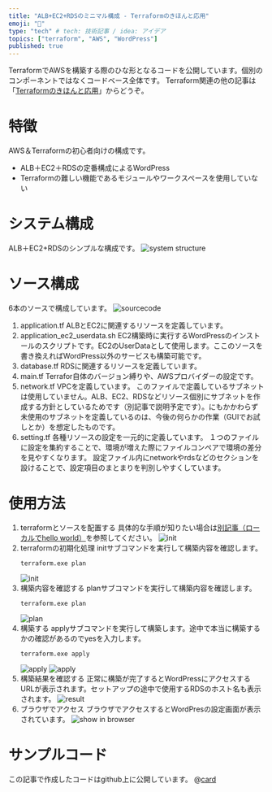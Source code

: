 ```yaml
---
title: "ALB+EC2+RDSのミニマル構成 - Terraformのきほんと応用"
emoji: "🏰"
type: "tech" # tech: 技術記事 / idea: アイデア
topics: ["terraform", "AWS", "WordPress"]
published: true
---
```

TerraformでAWSを構築する際のひな形となるコードを公開しています。個別のコンポーネントではなくコードベース全体です。
Terraform関連の他の記事は「[Terraformのきほんと応用](https://zenn.dev/sway/articles/terraform_index_list)」からどうぞ。

# 特徴
AWS＆Terraformの初心者向けの構成です。
- ALB＋EC2＋RDSの定番構成によるWordPress
- Terraformの難しい機能であるモジュールやワークスペースを使用していない

# システム構成
ALB＋EC2+RDSのシンプルな構成です。
![system structure](/images/terraform_codebase_wordpress_minimal/terraform_codebase_wordpress_minimal_structure_00.jpg)

# ソース構成
6本のソースで構成しています。
![sourcecode](/images/terraform_codebase_wordpress_minimal/terraform_codebase_wordpress_minimal_code_00.jpg)
1. application.tf
   ALBとEC2に関連するリソースを定義しています。
1. application_ec2_userdata.sh
   EC2構築時に実行するWordPressのインストールのスクリプトです。EC2のUserDataとして使用します。ここのソースを書き換えればWordPress以外のサービスも構築可能です。
1. database.tf
   RDSに関連するリソースを定義しています。
1. main.tf
   Terrafor自体のバージョン縛りや、AWSプロバイダーの設定です。
1. network.tf
   VPCを定義しています。
   このファイルで定義しているサブネットは使用していません。ALB、EC2、RDSなどリソース個別にサブネットを作成する方針としているためです（別記事で説明予定です）。にもかかわらず未使用のサブネットを定義しているのは、今後の何らかの作業（GUIでお試しとか）を想定したものです。
1. setting.tf
   各種リソースの設定を一元的に定義しています。
   １つのファイルに設定を集約することで、環境が増えた際にファイルコンペアで環境の差分を見やすくなります。
   設定ファイル内にnetworkやrdsなどのセクションを設けることで、設定項目のまとまりを判別しやすくしています。

# 使用方法
1. terraformとソースを配置する
   具体的な手順が知りたい場合は[別記事（ローカルでhello world）](https://zenn.dev/sway/articles/terraform_biginner_helloworld)を参照してください。
   ![init](/images/terraform_codebase_wordpress_minimal/terraform_codebase_wordpress_minimal_howtouse_00.jpg)
1. terraformの初期化処理
   initサブコマンドを実行して構築内容を確認します。
   ```
   terraform.exe plan
   ```
   ![init](/images/terraform_codebase_wordpress_minimal/terraform_codebase_wordpress_minimal_howtouse_01.jpg)
1. 構築内容を確認する
   planサブコマンドを実行して構築内容を確認します。
   ```
   terraform.exe plan
   ```
   ![plan](/images/terraform_codebase_wordpress_minimal/terraform_codebase_wordpress_minimal_howtouse_02.jpg)
1. 構築する
   applyサブコマンドを実行して構築します。途中で本当に構築するかの確認があるのでyesを入力します。
   ```
   terraform.exe apply
   ```
   ![apply](/images/terraform_codebase_wordpress_minimal/terraform_codebase_wordpress_minimal_howtouse_03.jpg)
   ![apply](/images/terraform_codebase_wordpress_minimal/terraform_codebase_wordpress_minimal_howtouse_04.jpg)
1. 構築結果を確認する
   正常に構築が完了するとWordPressにアクセスするURLが表示されます。セットアップの途中で使用するRDSのホスト名も表示されます。
   ![result](/images/terraform_codebase_wordpress_minimal/terraform_codebase_wordpress_minimal_howtouse_05.jpg)
1. ブラウザでアクセス
   ブラウザでアクセスするとWordPresの設定画面が表示されています。
   ![show in browser](/images/terraform_codebase_wordpress_minimal/terraform_codebase_wordpress_minimal_howtouse_06.jpg)

# サンプルコード
この記事で作成したコードはgithub上に公開しています。
@[card](https://github.com/sway11466/zenn/tree/main/sample_codes/terraform_codebase_.wordpress_minimal)
